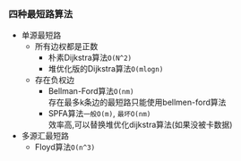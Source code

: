 ### 四种最短路算法
- 单源最短路
  - 所有边权都是正数
    - 朴素Dijkstra算法`O(N^2)`
    - 堆优化版的Dijkstra算法`O(mlogn)`
  - 存在负权边
    - Bellman-Ford算法`O(nm)`\
      存在最多k条边的最短路只能使用bellmen-ford算法
    - SPFA算法`一般O(m)`, `最坏O(nm)`\
      效率高,可以替换堆优化dijkstra算法(如果没被卡数据)
- 多源汇最短路
  - Floyd算法`O(n^3)`